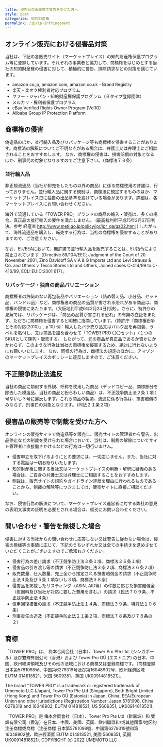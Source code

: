 ```yaml
---
title: 侵害品の販売等で警告を受けた方へ
style: post
categories: 知的財産権
permalink: /ip/ip-infringement
---
```


## オンライン販売における侵害品対策
当社は、下記の各販売サイト（マーケットプレイス）の知的財産権保護プログラム等に登録しています。それぞれの事業者と協力して、商標権をはじめとする当社の知的財産権の侵害に対して、積極的に警告、排除請求などの対策を講じています。

- amazon.co.jp, amazon.com, amazon.co.uk - Brand Registry
- 楽天 - 楽オク権利者対応プログラム
- ヤフー・ジャパン - 知的財産権保護プログラム（Ｂタイプ登録団体）
- メルカリ - 権利者保護プログラム
- eBay Verified Rights Owner Program (VeRO)
- Alibaba Group IP Protection Platform

## 商標権の侵害

偽造品のほか、並行輸入品及びリパッケージ等も商標権を侵害することがあります。商標法の解釈についてご不明な点がある場合は、弁護士又は弁理士にご相談されることをおすすめします。
なお、商標権の侵害は、損害賠償の対象となるほか、刑事罰の対象となりますのでご注意下さい。（商標法７８条）

### 並行輸入品

非正規流通品（当社が卸売をしたもの以外の商品）に係る商標使用の許諾は、行っておりません。並行輸入品に関する規制は、商標法に規定するもののほか、マーケットプレイス毎に独自の出品基準を設けている場合があります。詳細は、各マーケットプレイスにお問い合わせください。

海外で流通している「TOWER PRO」ブランドの商品の輸入・販売は、多くの場合、真正品の並行輸入の要件を満たしません。 (最高裁判所平成15年2月27日判決。参考 経産省 http://www.meti.go.jp/policy/ipr/ipr_qa/qa02.html ) したがって、海外流通品を購入し、転売する行為は、当社の商標権を侵害することがありますので、ご注意ください。

なお、EU/EEAにおいて、無許諾で並行輸入品を販売することは、EU指令により禁止されています（Directive 89/104/EEC;  Judgment of the Court of 20 November 2001, Zino Davidoff SA v A & G Imports Ltd and Levi Strauss & Co. and Others v Tesco Stores Ltd and Others, Joined cases C-414/99 to C-416/99, ECLI:EU:C:2001:617）。

### リパッケージ・独自の商品バリエーション

商標権者の許諾のない再包装品やバリエーション（詰め替え品、小分品、セット品、バンドル品）など、商標権者の商品の品質が害される恐れがある商品は、商標権の侵害にあたります。（大阪地判平成6年2月24日判決）。さらに、特許庁の見解では、リパッケージは、「商品の品質が害される恐れ」の有無の立証をまたず、ただちに商標権を侵害すると明確に指摘しています。（特許庁『商標権紛争とその対応(2010)』, p.10) 
例：輸入したバラ売り品又はバルク品を再包装、ラベルを貼付し、又は商品を詰め合わせて「TOWER PRO 〇〇セット」（１つのSKU)として陳列・販売する。
したがって、元の商品が真正品であるか否かにかかわらず、このような行為は当社の商標権を侵害するため、絶対に行わないようにお願いいたします。
なお、同様の行為は、商標法の規定のほかに、アマゾンのマーケットプレイスのポリシーに違反しますので、ご注意ください。

## 不正競争防止法違反

当社の商品に類似する外観、呼称を使用した商品（デッドコピー品、商標部分を除去した模造品、当社の商品と紛らわしい商品）は、不正競争防止法２条１項１号ないし３号に違反します。これら商品の製造、流通に係る行為は、損害賠償のみならず、刑事罰の対象となります。（同法２１条２項）

## 侵害品の販売等で制裁を受けた方へ

オンラインの販売サイトで偽造品等を販売し、販売サイトの管理者から警告、出品停止などの制裁を受けられた場合において、当社は、制裁の解除についてサイト管理者に直接働きかけるなどの行為は一切行いません。

- 侵害申立を取下げるようにとの要求には、一切応じません。また、当社に対する電話は一切お断りいたします。
- 知的財産権に関する当社又はマーケットプレイスの判断・解釈に疑義のある場合は、ご自身の弁護士又は弁理士にご相談することをおすすめします。
- 制裁は、販売サイトの規約やガイドライン違反を理由に行われるものであることから、制裁の解除等につきましては、販売サイトに直接ご相談ください。

なお、侵害行為の解決について、マーケットプレイス運営者に対する弊社の意見の表明又事実の証明を必要とされる場合は、個別にお問い合わせください。

## 問い合わせ・警告を無視した場合

侵害に対する当社からの問い合わせに応答しない又は警告に従わない場合は、侵害の態様等の事情に応じて、下記のうちいずれか又は全ての手続きを進めさせていただくことがございますのでご承知おきください。

- 侵害行為の差止請求（不正競争防止法３条１項、商標法３６条１項）
- 侵害品の引き渡し等の請求（不正競争防止法３条２項、商標法３６条２項）
- 販売数量、仕入数量、売上金から推定される損害賠償金の請求（不正競争防止法４条及び５条１項ないし３項、商標法３８条）
- 侵害品を掲載したリスティング（ASIN, AID等）の件数に応じた損害賠償金（慰謝料及び当社が対応に要した費用を含む。）の請求（民法７０９条、不正競争防止法４条）
- 信用回復措置の請求（不正競争防止法１４条、商標法３９条、特許法１０６条）
- 刑事責任の追及（不正競争防止法２１条２項、商標法７８条及び７８条の２）

## 商標

「TOWER PRO」は、 梅本合同会社（日本）、Tower Pro Pte Ltd（シンガポール）及び雙輝有限公司（香港）および Tower Pro OÜ (エストニア) の日本、中国、欧州経済領域及びその他の法域における商標又は登録商標です。（商標登録 日本第5781098号、中国第6279319号及び第16048902号、欧州経済区域 EUTM 014818521、米国 5609351、英国 UK00914818521）。

The brand "TOWER PRO" is a trademark or registered trademark of Umemoto LLC (Japan), Tower Pro Pte Ltd (Singapore), Both Bright Limited (Hong Kong) and Tower Pro OÜ (Estonia) in Japan, China, EEA/European Union and other jurisdictions (Registration Number: Japan 5781098, China 6279319 and 16048902, EUTM 014818521, US 5609351, UK00914818521).

「TOWER PRO」是 梅本合同會社（日本）、Tower Pro Pte Ltd（新嘉坡）和 雙輝有限公司（香港）在日本、中國、美國、英国、歐州聯盟和/或其他國家/地区的注册商標或商標（注册商標 日本第5781098號、中國第6279319號和第16048902號、歐洲經濟區 EUTM 014818521, 美國 5609351,  英国 UK00914818521).
COPYRIGHT (c) 2022 UMEMOTO LLC
